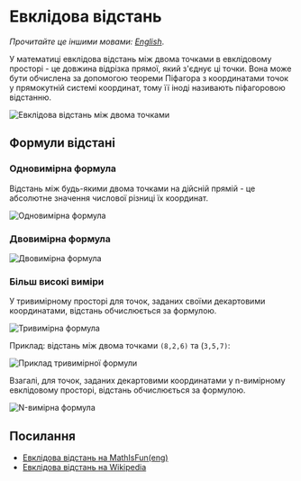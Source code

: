 # Евклідова відстань

_Прочитайте це іншими мовами:_
[_English_](README.md).

У математиці евклідова відстань між двома точками в евклідовому просторі - це довжина відрізка прямої, 
який з'єднує ці точки. Вона може бути обчислена за допомогою теореми Піфагора з координатами точок у 
прямокутній системі координат, тому її іноді називають піфагоровою відстанню.

![Евклідова відстань між двома точками](https://upload.wikimedia.org/wikipedia/commons/5/55/Euclidean_distance_2d.svg)

## Формули відстані

### Одновимірна формула

Відстань між будь-якими двома точками на дійсній прямій - це абсолютне значення числової різниці їх координат.

![Одновимірна формула](https://wikimedia.org/api/rest_v1/media/math/render/svg/7d75418dbec9482dbcb70f9063ad66e9cf7b5db9)

### Двовимірна формула

![Двовимірна формула](https://wikimedia.org/api/rest_v1/media/math/render/svg/9c0157084fd89f5f3d462efeedc47d3d7aa0b773)

### Більш високі виміри

У тривимірному просторі для точок, заданих своїми декартовими координатами, відстань обчислюється за формулою.

![Тривимірна формула](https://wikimedia.org/api/rest_v1/media/math/render/svg/d1d13a40a7b203b455ae6d4be8b3cce898bda625)

Приклад: відстань між двома точками `(8,2,6)` та (`3,5,7)`:


![Приклад тривимірної формули](https://www.mathsisfun.com/algebra/images/dist-2-points-3d.svg)

Взагалі, для точок, заданих декартовими координатами у n-вимірному евклідовому просторі, відстань обчислюється за формулою.

![N-вимірна формула](https://wikimedia.org/api/rest_v1/media/math/render/svg/a0ef4fe055b2a51b4cca43a05e5d1cd93f758dcc)

## Посилання

- [Евклідова відстань на MathIsFun(eng)](https://www.mathsisfun.com/algebra/distance-2-points.html)
- [Евклідова відстань на Wikipedia](https://uk.wikipedia.org/wiki/%D0%95%D0%B2%D0%BA%D0%BB%D1%96%D0%B4%D0%BE%D0%B2%D0%B0_%D0%B2%D1%96%D0%B4%D1%81%D1%82%D0%B0%D0%BD%D1%8C)
